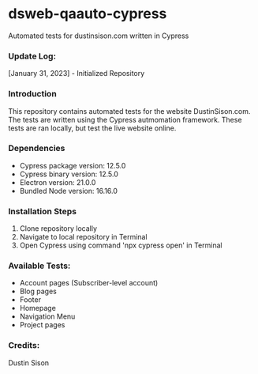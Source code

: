 # dsweb-qaauto-cypress
Automated tests for dustinsison.com written in Cypress

### Update Log:
[January 31, 2023] - Initialized Repository

### Introduction
This repository contains automated tests for the website DustinSison.com. The tests are written using the Cypress autmomation framework. These tests are ran locally, but test the live website online.

### Dependencies
- Cypress package version: 12.5.0
- Cypress binary version: 12.5.0
- Electron version: 21.0.0
- Bundled Node version: 16.16.0

### Installation Steps
1. Clone repository locally
2. Navigate to local repository in Terminal
3. Open Cypress using command 'npx cypress open' in Terminal

### Available Tests:
- Account pages (Subscriber-level account)
- Blog pages
- Footer
- Homepage
- Navigation Menu
- Project pages

### Credits:
Dustin Sison
